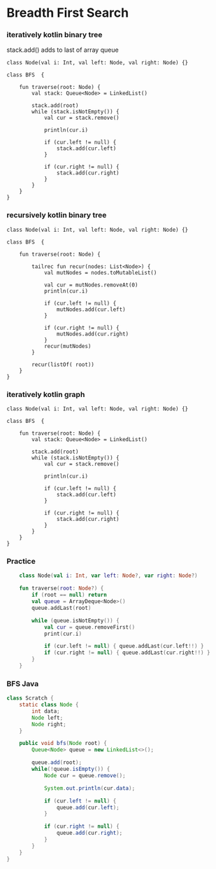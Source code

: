 

# Breadth First Search

### iteratively kotlin binary tree

stack.add() adds to last of array queue

    class Node(val i: Int, val left: Node, val right: Node) {}

    class BFS  {
    
        fun traverse(root: Node) {
            val stack: Queue<Node> = LinkedList()
    
            stack.add(root)
            while (stack.isNotEmpty()) {
                val cur = stack.remove()
    
                println(cur.i)
    
                if (cur.left != null) {
                    stack.add(cur.left)
                }

                if (cur.right != null) {
                    stack.add(cur.right)
                }   
            }
        } 
    }

### recursively kotlin binary tree

    class Node(val i: Int, val left: Node, val right: Node) {}

    class BFS  {
    
        fun traverse(root: Node) {
    
            tailrec fun recur(nodes: List<Node>) {
                val mutNodes = nodes.toMutableList()
    
                val cur = mutNodes.removeAt(0)
                println(cur.i)
    
                if (cur.left != null) {
                    mutNodes.add(cur.left)
                }
    
                if (cur.right != null) {
                    mutNodes.add(cur.right)
                }
                recur(mutNodes)
            }
    
            recur(listOf( root))
        }
    }


### iteratively kotlin graph

    class Node(val i: Int, val left: Node, val right: Node) {}

    class BFS  {
    
        fun traverse(root: Node) {
            val stack: Queue<Node> = LinkedList()
    
            stack.add(root)
            while (stack.isNotEmpty()) {
                val cur = stack.remove()
    
                println(cur.i)
    
                if (cur.left != null) {
                    stack.add(cur.left)
                }

                if (cur.right != null) {
                    stack.add(cur.right)
                }   
            }
        } 
    }

### Practice
```kotlin
    class Node(val i: Int, var left: Node?, var right: Node?)

    fun traverse(root: Node?) {
        if (root == null) return
        val queue = ArrayDeque<Node>()
        queue.addLast(root)

        while (queue.isNotEmpty()) {
            val cur = queue.removeFirst()
            print(cur.i)

            if (cur.left != null) { queue.addLast(cur.left!!) }
            if (cur.right != null) { queue.addLast(cur.right!!) }
        }
    }
```

### BFS Java
```java 
class Scratch {
    static class Node {
        int data;
        Node left;
        Node right;
    }

    public void bfs(Node root) {
        Queue<Node> queue = new LinkedList<>();

        queue.add(root);
        while(!queue.isEmpty()) {
            Node cur = queue.remove();

            System.out.println(cur.data);

            if (cur.left != null) {
                queue.add(cur.left);
            }

            if (cur.right != null) {
                queue.add(cur.right);
            }
        }
    }
}
```